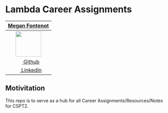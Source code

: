# Lambda Career Assignments


|   [**Megan Fontenot**](https://www.linkedin.com/in/megan-fontenot-983394152/)  |
|:----------------:|
| [<img src="https://avatars3.githubusercontent.com/u/33911508?s=460&v=4" width="80">](https://github.com/meganfontenot) 
| [<img src="https://github.com/favicon.ico" width="15"> Github](https://github.com/meganfontenot)  
| [ <img src="https://static.licdn.com/sc/h/al2o9zrvru7aqj8e1x2rzsrca" width="15"> LinkedIn](https://www.linkedin.com/in/megan-fontenot-983394152/) |

## Motivitation 

This repo is to serve as a hub for all Career Assignments/Resources/Notes for CSPT2.




